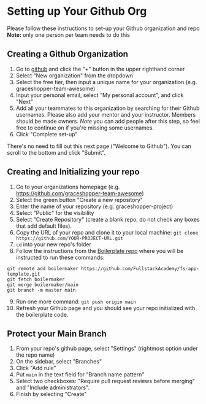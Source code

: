 # Setting up Your Github Org

Please follow these instructions to set-up your Github organization and repo 
**Note:** only one person per team needs to do this

## Creating a Github Organization

1. Go to [github](https://github.com) and click the "+" button in the upper righthand corner
2. Select "New organization" from the dropdown
3. Select the free tier, then input a unique name for your organization (e.g. graceshopper-team-awesome)
4. Input your personal email, select "My personal account", and click "Next"
5. Add all your teammates to this organization by searching for their Github usernames. Please also add your mentor and your instructor. Members should be made owners. 
  *Note* you can add people after this step, so feel free to continue on if you're missing some usernames.
6. Click "Complete set-up"

There's no need to fill out this next page ("Welcome to Github"). You can scroll to the bottom and click "Submit".

## Creating and Initializing your repo

1. Go to your organizations homepage (e.g. https://github.com/graceshopper-team-awesome)
2. Select the green button "Create a new repository"
3. Enter the name of your repository (e.g. graceshopper-project)
4. Select "Public" for the visibility
5. Select "Create Repository" (create a blank repo, do not check any boxes that add default files).
6. Copy the URL of your repo and clone it to your local machine: `git clone https://github.com/YOUR-PROJECT-URL.git`
7. `cd` into your new repo's folder
8. Follow the instructions from the [Boilerplate repo](https://github.com/fullstackacademy/fs-app-template) where you will be instructed to run these commands:
  ```
  git remote add boilermaker https://github.com/FullstackAcademy/fs-app-template.git
  git fetch boilermaker
  git merge boilermaker/main
  git branch -m master main
  ```
9. Run one more command: `git push origin main`
10. Refresh your Github page and you should see your repo initialized with the boilerplate code.

## Protect your Main Branch

1. From your repo's github page, select "Settings" (rightmost option under the repo name)
2. On the sidebar, select "Branches"
3. Click "Add rule"
4. Put `main` in the text field for "Branch name pattern"
5. Select two checkboxes: "Require pull request reviews before merging" and "Include administrators".
6. Finish by selecting "Create"
